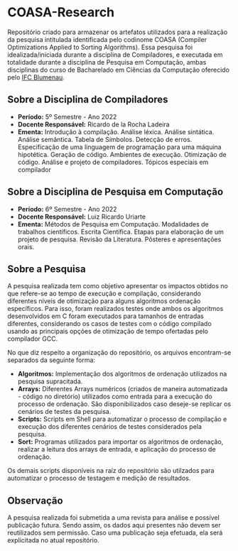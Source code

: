 # COASA-Research

Repositório criado para armazenar os artefatos utilizados para a realização da pesquisa intitulada identificada pelo codinome COASA (Compiler Optimizations Applied to Sorting Algorithms).
Essa pesquisa foi idealizada/iniciada durante a disciplina de Compiladores, e executada em totalidade durante a disciplina de Pesquisa em Computação, ambas disciplinas do curso de Bacharelado em Ciências da Computação oferecido pelo [IFC Blumenau](http://blumenau.ifc.edu.br/).

## Sobre a Disciplina de Compiladores
- __Período:__ 5º Semestre - Ano 2022
- __Docente Responsável:__ Ricardo de la Rocha Ladeira
- __Ementa:__ Introdução à compilação. Análise léxica. Análise sintática. Análise semântica. Tabela de Símbolos. Detecção de erros. Especificação de uma linguagem de programação para uma máquina hipotética. Geração de código. Ambientes de execução. Otimização de código. Análise e projeto de compiladores. Tópicos especiais em compilador

## Sobre a Disciplina de Pesquisa em Computação
- __Período:__ 6º Semestre - Ano 2022
- __Docente Responsável:__ Luiz Ricardo Uriarte
- __Ementa:__ Métodos de Pesquisa em Computação. Modalidades de trabalhos científicos. Escrita Científica. Etapas para elaboração de um projeto de pesquisa. Revisão da Literatura. Pôsteres e apresentações orais.

## Sobre a Pesquisa

A pesquisa realizada tem como objetivo apresentar os impactos obtidos no que refere-se ao tempo de execução e compilação, considerando diferentes níveis de otimização para alguns algoritmos ordenação específicos. Para isso, foram realizados testes onde ambos os algoritmos desenvolvidos em C foram executados para tamanhos de entradas diferentes, considerando os casos de testes com o código compilado usando as principais opções de otimização de tempo ofertadas pelo compilador GCC.

No que diz respeito a organização do repositório, os arquivos encontram-se separados da seguinte forma:

- __Algoritmos:__ Implementação dos algoritmos de ordenação utilizados na pesquisa supracitada.
- __Arrays:__ Diferentes Arrays numéricos (criados de maneira automatizada - código no diretório) utilizados como entrada para a execução do processo de ordenação. São disponibilizados caso deseje-se replicar os cenários de testes da pesquisa. 
- __Scripts:__ Scripts em Shell para automatizar o processo de compilação e execução dos diferentes cenários de testes considerados pela pesquisa.
- __Sort:__ Programas utilizados para importar os algoritmos de ordenação, realizar a leitura dos arrays de entrada, e aplicação do processo de ordenação.

Os demais scripts disponíveis na raíz do repositório são utilzados para automatizar o processo de testagem e medição de resultados.

## Observação

A pesquisa realizada foi submetida a uma revista para análise e possível publicação futura. Sendo assim, os dados aqui presentes não devem ser reutilizados sem permissão. Caso uma publicação seja efetuada, ela será explicitada no atual repositório.
